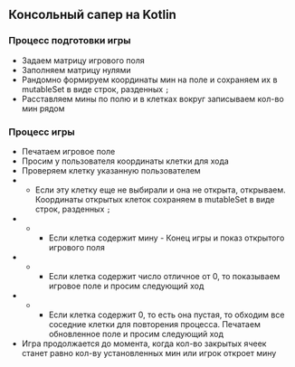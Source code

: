 ## Консольный сапер на Kotlin

### Процесс подготовки игры 

- Задаем матрицу игрового поля
- Заполняем матрицу нулями
- Рандомно формируем координаты мин на поле и сохраняем их в mutableSet в виде строк, разденных ```;```
- Расставляем мины по полю и в клетках вокруг записываем кол-во мин рядом

### Процесс игры

- Печатаем игровое поле
- Просим у пользователя координаты клетки для хода
- Проверяем клетку указанную пользователем
- - Если эту клетку еще не выбирали и она не открыта, открываем. Координаты открытых клеток сохраняем в mutableSet в виде строк, разденных ```;``` 
- - - Если клетка содержит мину - Конец игры и показ открытого игрового поля
- - - Если клетка содержит число отличное от 0, то показываем игровое поле и просим следующий ход
- - - Если клетка содержит 0, то есть она пустая, то обходим все соседние клетки для повторения процесса. Печатаем обновленное поле и просим следующий ход
- Игра продолжается до момента, когда кол-во закрытых ячеек станет равно кол-ву установленных мин или игрок откроет мину



 
